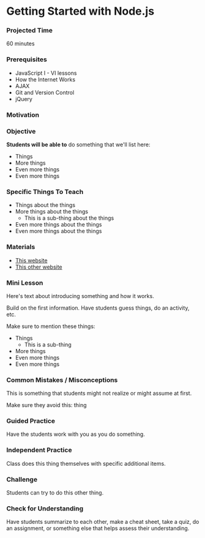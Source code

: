 # Getting Started with Node.js

### Projected Time
60 minutes

### Prerequisites
- JavaScript I - VI lessons
- How the Internet Works
- AJAX
- Git and Version Control
- jQuery

### Motivation


### Objective
**Students will be able to** do something that we'll list here:
- Things
- More things
- Even more things
- Even more things

### Specific Things To Teach
- Things about the things
- More things about the things
	- This is a sub-thing about the things
- Even more things about the things
- Even more things about the things

### Materials

- [This website](example.com)
- [This other website](otherexample.com)

### Mini Lesson

Here's text about introducing something and how it works.

Build on the first information. Have students guess things, do an activity, etc.

Make sure to mention these things:
- Things
	- This is a sub-thing
- More things
- Even more things
- Even more things


### Common Mistakes / Misconceptions

This is something that students might not realize or might assume at first.

Make sure they avoid this: thing


### Guided Practice

Have the students work with you as you do something.


### Independent Practice

Class does this thing themselves with specific additional items.


### Challenge

Students can try to do this other thing.


### Check for Understanding

Have students summarize to each other, make a cheat sheet, take a quiz, do an assignment, or something else that helps assess their understanding.
